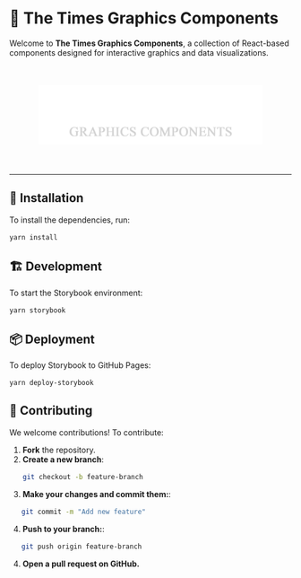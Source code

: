 # 📰 The Times Graphics Components

Welcome to **The Times Graphics Components**, a collection of React-based components designed for interactive graphics and data visualizations.

<p style="margin: 50px 0" align="center">
  <img src="./public/logo.png" alt="The Times" width="400">
</p>

---

## 🚀 Installation

To install the dependencies, run:

```bash
yarn install
```

<!-- ## 🚀 Usage

To use the components in your project:

```bash
import { ComponentName } from 'the-times-graphics-components';

<ComponentName prop="value" />
``` -->

## 🏗 Development

To start the Storybook environment:

```bash
yarn storybook
```

## 📦 Deployment

To deploy Storybook to GitHub Pages:

```bash
yarn deploy-storybook
```

## 🤝 Contributing

We welcome contributions! To contribute:

1. **Fork** the repository.
2. **Create a new branch**:
   ```bash
   git checkout -b feature-branch
   ```
3. **Make your changes and commit them:**:
```bash
   git commit -m "Add new feature"
   ``` 
4. **Push to your branch:**:
```bash
   git push origin feature-branch
   ```
4. **Open a pull request on GitHub.**